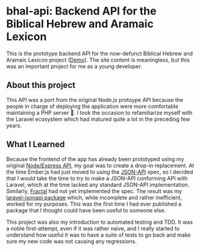 # bhal-api: Backend API for the Biblical Hebrew and Aramaic Lexicon

This is the prototype backend API for the now-defunct Biblical Hebrew and Aramaic Lexicon project ([Demo](https://bhal-demo.herokuapp.com)). The site content is meaningless, but this was an important project for me as a young developer.

## About this project
This API was a port from the original Node.js protoype API because the people in charge of deploying the application were more comfortable maintaining a PHP server 🤷. I took the occasion to refamiliarize myself with the Laravel ecosystem which had matured quite a lot in the preceding few years. 

## What I Learned
Because the frontend of the app has already been prototyped using my original [Node/Express API](https://github.com/jackweinbender/bhal-server-node), my goal was to create a drop-in replacement. At the time Ember.js had just moved to using the [JSON-API](https://jsonapi.org/) spec, so I decided that I would take the time to try to make a JSON-API conforming API with Laravel, which at the time lacked any standard JSON-API implementation. Similarly, [Fractal](https://fractal.thephpleague.com/serializers/) had not yet implemented the spec. The result was my [laravel-jsonapi package](https://github.com/jackweinbender/laravel-jsonapi) which, while incomplete and rather inefficient, worked for my purposes. This was the first time I had ever published a package that I thought could have been useful to someone else. 

This project was also my introduction to automated testing and TDD. It was a noble first-attempt, even if it was rather naive, and I really started to understand how useful it was to have a suite of tests to go back and make sure my new code was not causing any regressions.
